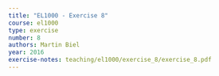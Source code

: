 ```yaml
---
title: "EL1000 - Exercise 8"
course: el1000
type: exercise
number: 8
authors: Martin Biel
year: 2016
exercise-notes: teaching/el1000/exercise_8/exercise_8.pdf
---
```

